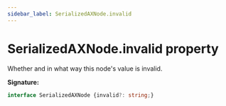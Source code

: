```yaml
---
sidebar_label: SerializedAXNode.invalid
---
```

# SerializedAXNode.invalid property

Whether and in what way this node's value is invalid.

**Signature:**

```typescript
interface SerializedAXNode {invalid?: string;}
```
